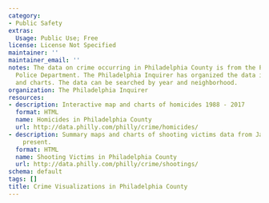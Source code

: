 ```yaml
---
category:
- Public Safety
extras:
  Usage: Public Use; Free
license: License Not Specified
maintainer: ''
maintainer_email: ''
notes: The data on crime occurring in Philadelphia County is from the Philadelphia
  Police Department. The Philadelphia Inquirer has organized the data into a maps
  and charts. The data can be searched by year and neighborhood.
organization: The Philadelphia Inquirer
resources:
- description: Interactive map and charts of homicides 1988 - 2017
  format: HTML
  name: Homicides in Philadelphia County
  url: http://data.philly.com/philly/crime/homicides/
- description: Summary maps and charts of shooting victims data from Jan 1, 2015 to
    present.
  format: HTML
  name: Shooting Victims in Philadelphia County
  url: http://data.philly.com/philly/crime/shootings/
schema: default
tags: []
title: Crime Visualizations in Philadelphia County
---
```

